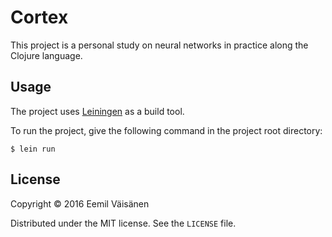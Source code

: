 # Cortex

This project is a personal study on neural networks in practice along the Clojure language.

## Usage

The project uses [Leiningen](http://leiningen.org/) as a build tool.

To run the project, give the following command in the project root directory:

    $ lein run

## License

Copyright © 2016 Eemil Väisänen

Distributed under the MIT license. See the `LICENSE` file.

